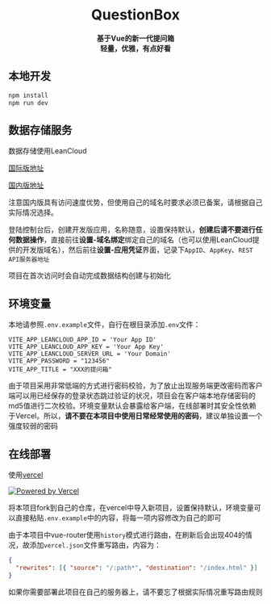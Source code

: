 <center><h1> QuestionBox </h1></center>

<center> <strong> 基于Vue的新一代提问箱 </strong></center>

<center><strong> 轻量，优雅，有点好看 </strong></center>

## 本地开发

```bash
npm install
npm run dev
```

## 数据存储服务

数据存储使用LeanCloud

[国际版地址](https://leancloud.app/)

[国内版地址](https://www.leancloud.cn/)

注意国内版具有访问速度优势，但使用自己的域名时要求必须已备案，请根据自己实际情况选择。

登陆控制台后，创建开发版应用，名称随意，设置保持默认，**创建后请不要进行任何数据操作**，直接前往**设置-域名绑定**绑定自己的域名（也可以使用LeanCloud提供的开发版域名），然后前往**设置-应用凭证**界面，记录下`AppID`、`AppKey`、`REST API服务器地址`

项目在首次访问时会自动完成数据结构创建与初始化

## 环境变量

本地请参照`.env.example`文件，自行在根目录添加`.env`文件：

```
VITE_APP_LEANCLOUD_APP_ID = 'Your App ID'
VITE_APP_LEANCLOUD_APP_KEY = 'Your App Key'
VITE_APP_LEANCLOUD_SERVER_URL = 'Your Domain'
VITE_APP_PASSWORD = "123456"
VITE_APP_TITLE = "XXX的提问箱"
```

由于项目采用非常低端的方式进行密码校验，为了放止出现服务端更改密码而客户端可以用已经保存的登录状态跳过验证的状况，项目会在客户端本地存储密码的md5值进行二次校验。环境变量默认会暴露给客户端，在线部署时其安全性依赖于Vercel。所以，**请不要在本项目中使用日常经常使用的密码**，建议单独设置一个强度较弱的密码

## 在线部署

使用[vercel](https://vercel.com/)

[![Powered by Vercel](https://www.datocms-assets.com/31049/1618983297-powered-by-vercel.svg)](https://vercel.com/)

将本项目fork到自己的仓库，在vercel中导入新项目，设置保持默认，环境变量可以直接粘贴`.env.example`中的内容，将每一项内容修改为自己的即可

由于本项目中vue-router使用`history`模式进行路由，在刷新后会出现404的情况，故添加`vercel.json`文件重写路由，内容为：

```json
{
  "rewrites": [{ "source": "/:path*", "destination": "/index.html" }]
}
```

如果你需要部署此项目在自己的服务器上，请不要忘了根据实际情况重写路由规则